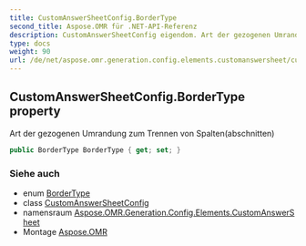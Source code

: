 ```yaml
---
title: CustomAnswerSheetConfig.BorderType
second_title: Aspose.OMR für .NET-API-Referenz
description: CustomAnswerSheetConfig eigendom. Art der gezogenen Umrandung zum Trennen von Spaltenabschnitten
type: docs
weight: 90
url: /de/net/aspose.omr.generation.config.elements.customanswersheet/customanswersheetconfig/bordertype/
---
```

## CustomAnswerSheetConfig.BorderType property

Art der gezogenen Umrandung zum Trennen von Spalten(abschnitten)

```csharp
public BorderType BorderType { get; set; }
```

### Siehe auch

* enum [BorderType](../../../aspose.omr.generation.config.enums/bordertype/)
* class [CustomAnswerSheetConfig](../)
* namensraum [Aspose.OMR.Generation.Config.Elements.CustomAnswerSheet](../../customanswersheetconfig/)
* Montage [Aspose.OMR](../../../)


